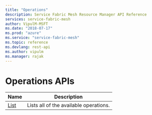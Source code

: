 ```yaml
---
title: "Operations"
description: Service Fabric Mesh Resource Manager API Reference
services: service-fabric-mesh
author: VipulM-MSFT
ms.date: "2018-07-17"
ms.prod: "azure"
ms.service: "service-fabric-mesh"
ms.topic: reference
ms.devlang: rest-api
ms.author: vipulm
ms.manager: rajak
---
```

# Operations APIs

| Name | Description |
| --- | --- |
| [List](sfmeshrp-api-operations_list.md) | Lists all of the available operations.<br/> |

